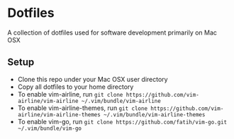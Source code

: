 # Dotfiles

A collection of dotfiles used for software development primarily on Mac OSX

## Setup
- Clone this repo under your Mac OSX user directory
- Copy all dotfiles to your home directory
- To enable vim-airline, run `git clone https://github.com/vim-airline/vim-airline ~/.vim/bundle/vim-airline`
- To enable vim-airline-themes, run `git clone https://github.com/vim-airline/vim-airline-themes ~/.vim/bundle/vim-airline-themes`
- To enable vim-go, run `git clone https://github.com/fatih/vim-go.git ~/.vim/bundle/vim-go`
